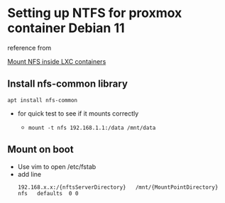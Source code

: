 # Setting up NTFS for proxmox container Debian 11

reference from

[Mount NFS inside LXC containers](https://theorangeone.net/posts/mount-nfs-inside-lxc/)

## Install nfs-common library
```
apt install nfs-common
```

- for quick test to see if it mounts correctly
  - ```
    mount -t nfs 192.168.1.1:/data /mnt/data
    ```


## Mount on boot
- Use vim to open /etc/fstab
- add line
  ```
  192.168.x.x:/{nftsServerDirectory}   /mnt/{MountPointDirectory}   nfs   defaults	0 0
  ```
